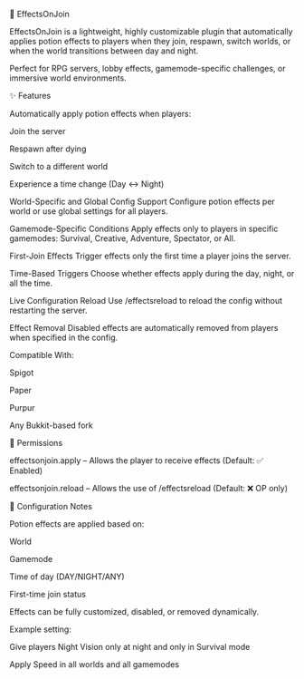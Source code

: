 🔮 EffectsOnJoin


EffectsOnJoin is a lightweight, highly customizable plugin that automatically applies potion effects to players when they join, respawn, switch worlds, or when the world transitions between day and night.

Perfect for RPG servers, lobby effects, gamemode-specific challenges, or immersive world environments.

✨ Features

Automatically apply potion effects when players:

Join the server

Respawn after dying

Switch to a different world

Experience a time change (Day ↔ Night)

World-Specific and Global Config Support
Configure potion effects per world or use global settings for all players.

Gamemode-Specific Conditions
Apply effects only to players in specific gamemodes: Survival, Creative, Adventure, Spectator, or All.

First-Join Effects
Trigger effects only the first time a player joins the server.

Time-Based Triggers
Choose whether effects apply during the day, night, or all the time.

Live Configuration Reload
Use /effectsreload to reload the config without restarting the server.

Effect Removal
Disabled effects are automatically removed from players when specified in the config.

Compatible With:

Spigot

Paper

Purpur

Any Bukkit-based fork

🔐 Permissions

effectsonjoin.apply – Allows the player to receive effects (Default: ✅ Enabled)

effectsonjoin.reload – Allows the use of /effectsreload (Default: ❌ OP only)

📘 Configuration Notes

Potion effects are applied based on:

World

Gamemode

Time of day (DAY/NIGHT/ANY)

First-time join status

Effects can be fully customized, disabled, or removed dynamically.

Example setting:

Give players Night Vision only at night and only in Survival mode

Apply Speed in all worlds and all gamemodes

